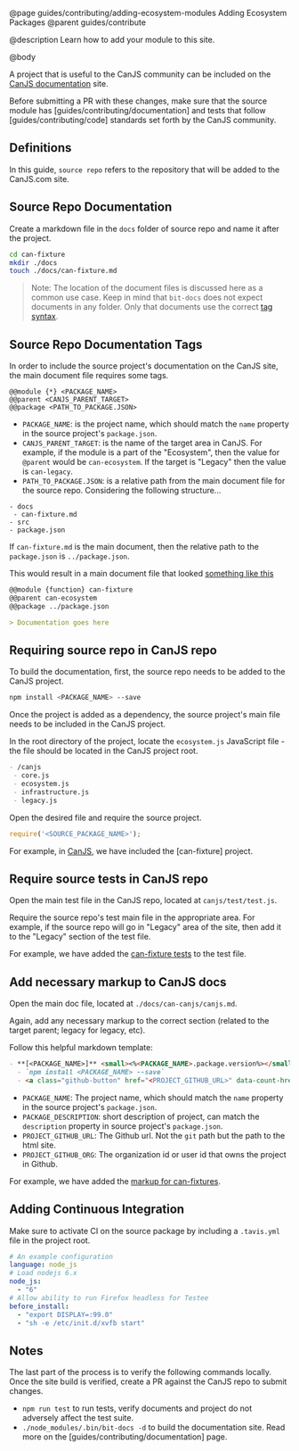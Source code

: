 @page guides/contributing/adding-ecosystem-modules Adding Ecosystem Packages
@parent guides/contribute

@description Learn how to add your module to this site.

@body

A project that is useful to the CanJS community can be included on the [CanJS documentation](http://canjs.com/) site.

Before submitting a PR with these changes, make sure that the source module has [guides/contributing/documentation] and tests that follow [guides/contributing/code] standards set forth by the CanJS community.

## Definitions

In this guide, `source repo` refers to the repository that will be added to the CanJS.com site.

## Source Repo Documentation

Create a markdown file in the `docs` folder of source repo and name it after the project.

```bash
cd can-fixture
mkdir ./docs
touch ./docs/can-fixture.md
```

> Note: The location of the document files is discussed here as a common use case. Keep in mind that `bit-docs` does not expect documents in any folder. Only that documents use the correct [tag syntax](https://documentjs.com/docs/documentjs.tags.html).

## Source Repo Documentation Tags

In order to include the source project's documentation on the CanJS site, the main document file requires some tags.

```javadocs
@@module {*} <PACKAGE_NAME>
@@parent <CANJS_PARENT_TARGET>
@@package <PATH_TO_PACKAGE.JSON>
```

- `PACKAGE_NAME`: is the project name, which should match the `name` property in the source project's `package.json`.
- `CANJS_PARENT_TARGET`: is the name of the target area in CanJS. For example, if the module is a part of the "Ecosystem", then the value for `@parent` would be `can-ecosystem`. If the target is "Legacy" then the value is `can-legacy`.
- `PATH_TO_PACKAGE.JSON`: is a relative path from the main document file for the source repo. Considering the following structure...

```
- docs
 - can-fixture.md
- src
- package.json
```

If `can-fixture.md` is the main document, then the relative path to the `package.json` is `../package.json`.

This would result in a main document file that looked [something like this](https://github.com/canjs/can-fixture/blob/40a4b03f0858a7a24182c12ef7b0ebe37c821e24/docs/can-fixture.md)

```md
@@module {function} can-fixture
@@parent can-ecosystem
@@package ../package.json

> Documentation goes here
```

## Requiring source repo in CanJS repo

To build the documentation, first, the source repo needs to be added to the CanJS project.

```bash
npm install <PACKAGE_NAME> --save
```

Once the project is added as a dependency, the source project's main file needs to be included in the CanJS project.

In the root directory of the project, locate the `ecosystem.js` JavaScript file - the file should be located in the CanJS project root.

```md
- /canjs
 - core.js
 - ecosystem.js
 - infrastructure.js
 - legacy.js
```

Open the desired file and require the source project.

```javascript
require('<SOURCE_PACKAGE_NAME>');
```

For example, in [CanJS](https://github.com/canjs/canjs/blob/e3301daad996df01463a623d50b38bd5091c9b35/ecosystem.js#L4), we have included the [can-fixture] project.

## Require source tests in CanJS repo

Open the main test file in the CanJS repo, located at `canjs/test/test.js`.

Require the source repo's test main file in the appropriate area. For example, if the source repo will go in "Legacy" area of the site, then add it to the "Legacy" section of the test file.

For example, we have added the [can-fixture tests](https://github.com/canjs/canjs/blob/e3301daad996df01463a623d50b38bd5091c9b35/test/test.js#L56) to the test file.

## Add necessary markup to CanJS docs

Open the main doc file, located at `./docs/can-canjs/canjs.md`.

Again, add any necessary markup to the correct section (related to the target parent; legacy for legacy, etc).

Follow this helpful markdown template:

```md
- **[<PACKAGE_NAME>]** <small><%<PACKAGE_NAME>.package.version%></small> <PACKAGE_DESCRIPTION>
  - `npm install <PACKAGE_NAME> --save`
  - <a class="github-button" href="<PROJECT_GITHUB_URL>" data-count-href="/<PROJECT_GITHUB_ORG>/<PACKAGE_NAME>/stargazers" data-count-api="/repos/<PROJECT_GITHUB_ORG>/<PACKAGE_NAME>#stargazers_count">Star</a>
```

- `PACKAGE_NAME`: The project name, which should match the `name` property in the source project's `package.json`.
- `PACKAGE_DESCRIPTION`: short description of project, can match the `description` property in source project's `package.json`.
- `PROJECT_GITHUB_URL`: The Github url. Not the `git` path but the path to the html site.
- `PROJECT_GITHUB_ORG`: The organization id or user id that owns the project in Github.

For example, we have added the [markup for can-fixtures](https://github.com/canjs/canjs/blob/e3301daad996df01463a623d50b38bd5091c9b35/docs/can-canjs/canjs.md#the-can-package).

## Adding Continuous Integration

Make sure to activate CI on the source package by including a `.tavis.yml` file in the project root.  

```yml
# An example configuration
language: node_js
# Load nodejs 6.x
node_js:
  - "6"
# Allow ability to run Firefox headless for Testee
before_install:
  - "export DISPLAY=:99.0"
  - "sh -e /etc/init.d/xvfb start"
```

## Notes

The last part of the process is to verify the following commands locally. Once the site build is verified, create a PR against the CanJS repo to submit changes.

- `npm run test` to run tests, verify documents and project do not adversely affect the test suite.
- `./node_modules/.bin/bit-docs -d` to build the documentation site. Read more on the [guides/contributing/documentation] page.
